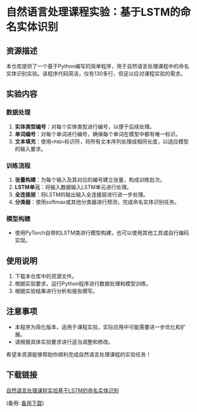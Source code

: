 # 自然语言处理课程实验：基于LSTM的命名实体识别

## 资源描述

本仓库提供了一个基于Python编写的简单程序，用于自然语言处理课程中的命名实体识别实验。该程序代码简洁，仅有130多行，但足以应对课程实验的需求。

## 实验内容

### 数据处理
1. **实体类型编号**：对每个实体类型进行编号，以便于后续处理。
2. **单词编号**：对每个单词进行编号，确保每个单词在模型中都有唯一标识。
3. **文本填充**：使用`<PAD>`标识符，将所有文本序列处理成相同长度，以适应模型的输入要求。

### 训练流程
1. **张量构建**：为每个输入及其对应的编号建立张量，构成训练批次。
2. **LSTM单元**：将输入数据输入LSTM单元进行处理。
3. **全连接层**：将LSTM的输出输入全连接层进行进一步处理。
4. **分类器**：使用softmax或其他分类器进行预测，完成命名实体识别任务。

### 模型构建
- 使用PyTorch自带的LSTM类进行模型构建，也可以使用其他工具或自行编码实现。

## 使用说明
1. 下载本仓库中的资源文件。
2. 根据实验要求，运行Python程序进行数据处理和模型训练。
3. 根据实验结果进行分析和报告撰写。

## 注意事项
- 本程序为简化版本，适用于课程实验，实际应用中可能需要进一步优化和扩展。
- 请根据具体实验要求进行适当调整和修改。

希望本资源能够帮助你顺利完成自然语言处理课程的实验任务！

## 下载链接
[自然语言处理课程实验基于LSTM的命名实体识别](https://pan.quark.cn/s/8cd32a2a55a0) 

(备用: [备用下载](https://pan.baidu.com/s/1nED8tx0AgCpw8ehKr3jv6A?pwd=x73h))

